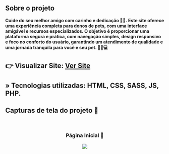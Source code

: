 <h2>Sobre o projeto</h2>

<p><b>Cuide do seu melhor amigo com carinho e dedicação 🐾💖. Este site oferece uma experiência completa para donos de pets, com uma interface amigável e recursos especializados. O objetivo é proporcionar uma plataforma segura e prática, com navegação simples, design responsivo e foco no conforto do usuário, garantindo um atendimento de qualidade e uma jornada tranquila para você e seu pet. 🐶🐱💻</b></p>


## 👉 Visualizar Site: <a href='https://petcare-iota.vercel.app/'>Ver Site</a>

## » Tecnologias utilizadas: HTML, CSS, SASS, JS, PHP.


<h2>Capturas de tela do projeto 📸</h2>
<br>
<h3 align='center'>Página Inicial 🏡</h3>

<div align='center'>
  <a href="https://petcare-iota.vercel.app/" target="_blank">
    <img src='./assets/img/capa.png'/>
  </a>
</div>

